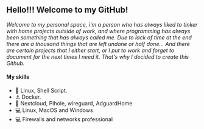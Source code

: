 ## Hello!!! Welcome to my GitHub!

*Welcome to my personal space, i'm a person who has always liked to tinker with home projects outside of work, and where programming has always been something that has always called me. Due to lack of time at the end there are a thousand things that are left undone or half done... And there are certain projects that I either start, or I put to work and forget to document for the next times I need it. That's why I decided to create this Github.*


#### My skills
* 🐧 Linux, Shell Script.
* ⚓ Docker.
* 🐣 Nextcloud, Pihole, wireguard, AdguardHome
* 💻 Linux, MacOS and Windows
* 💻 Firewalls and networks professional
